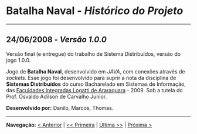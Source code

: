 # Batalha Naval - _Histórico do Projeto_ #


---


## 24/06/2008 - _Versão 1.0.0_ ##


Versão final (e entregue) do trabalho de Sistema Distribuídos, versão do jogo 1.0.0.

Jogo de **Batalha Naval**, desenvolvido em _JAVA_, com conexões através de _sockets_. Esse jogo foi desenvolvido para suprir a nota da disciplina de **Sistemas Distribuídos** do curso Bacharelado em Sistemas de Informação, das [Faculdades Integradas Logatti de Araraquara](http://www.logatti.edu.br) - 2008. Sob a tutela do Prof. Osvaldo Adilson de Carvalho Junior.

**Desenvolvido por:** Danilo, Marcos, Thomas.











---

**Navegação:** [< Anterior](Sockets.md) | [<< Primeira](Home.md) | [Última >>](Comentarios.md) | [Próxima >](Comentarios.md)